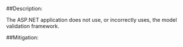 ##Description:

The ASP.NET application does not use, or incorrectly uses, the model validation framework.



##Mitigation:
